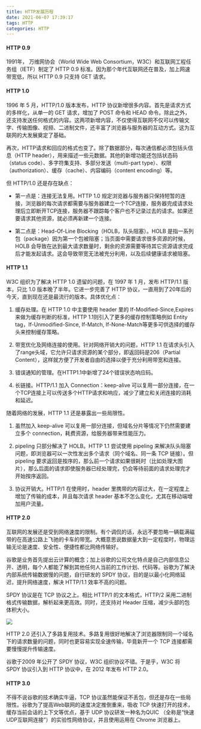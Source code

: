 ```yaml
---
title: HTTP发展历程
date: 2021-06-07 17:39:17
tags: HTTP
categories: HTTP
---
```


#### HTTP 0.9

1991年， 万维网协会（World Wide Web Consortium，W3C）和互联网工程任务组（IETF）制定了 HTTP 0.9 标准。因为那个年代互联网还在普及，加上网速带宽低，所以 HTTP 0.9 只支持 GET 请求。

#### HTTP 1.0

1996 年 5 月，HTTP/1.0 版本发布，HTTP 协议新增很多内容。首先是请求方式的多样化，从单一的 GET 请求，增加了 POST 命令和 HEAD 命令。除此之外，还支持发送任何格式的内容。这两项新增内容，不仅使得互联网不仅可以传输文字、传输图像、视频、二进制文件，还丰富了浏览器与服务器的互动方式。这为互联网的大发展奠定了基础。

<!--more-->

再次，HTTP请求和回应的格式也变了。除了数据部分，每次通信都必须包括头信息（HTTP header），用来描述一些元数据。其他的新增功能还包括状态码（status code）、多字符集支持、多部分发送（multi-part type）、权限（authorization）、缓存（cache）、内容编码（content encoding）等。

但 HTTP/1.0 还是存在缺点：

- 第一点是：连接无法复用。HTTP 1.0 规定浏览器与服务器只保持短暂的连接，浏览器的每次请求都需要与服务器建立一个TCP连接，服务器完成请求处理后立即断开TCP连接，服务器不跟踪每个客户也不记录过去的请求。如果还要请求其他资源，就必须再新建一个连接。

- 第二点是：Head-Of-Line Blocking（HOLB，队头阻塞）。HOLB 是指一系列包（package）因为第一个包被阻塞；当页面中需要请求很多资源的时候，HOLB 会导致在达到最大请求数量时，剩余的资源需要等待其它资源请求完成后才能发起请求。这会导致带宽无法被充分利用，以及后续健康请求被阻塞。

#### HTTP 1.1

W3C 组织为了解决 HTTP 1.0 遗留的问题，在 1997 年 1 月，发布 HTTP/1.1 版本，只比 1.0 版本晚了半年。它进一步完善了 HTTP 协议，一直用到了20年后的今天，直到现在还是最流行的版本。具体优化点：


1. 缓存处理。在 HTTP 1.0 中主要使用 header 里的 If-Modified-Since,Expires 来做为缓存判断的标准，HTTP 1.1则引入了更多的缓存控制策略例如 Entity tag，If-Unmodified-Since, If-Match, If-None-Match等更多可供选择的缓存头来控制缓存策略。

2. 带宽优化及网络连接的使用。针对网络开销大的问题，HTTP 1.1 在请求头引入了range头域，它允许只请求资源的某个部分，即返回码是206（Partial Content），这样就方便了开发者自由的选择以便于充分利用带宽和连接。

3. 错误通知的管理。在HTTP1.1中新增了24个错误状态响应码。 

4. 长链接。HTTP/1.1 加入 Connection：keep-alive 可以复用一部分连接，在一个TCP连接上可以传送多个HTTP请求和响应，减少了建立和关闭连接的消耗和延迟。

随着网络的发展，HTTP 1.1 还是暴露出一些局限性。

1. 虽然加入 keep-alive 可以复用一部分连接，但域名分片等情况下仍然需要建立多个 connection，耗费资源，给服务器带来性能压力。

2. pipeling 只部分解决了 HOLB。HTTP 1.1 尝试使用 pipeling 来解决队头阻塞问题，即浏览器可以一次性发出多个请求（同个域名、同一条 TCP 链接）。但 pipeling 要求返回是按序的，那么前一个请求如果很耗时（比如处理大图片），那么后面的请求即使服务器已经处理完，仍会等待前面的请求处理完才开始按序返回。

3. 协议开销大。HTTP/1 在使用时，header 里携带的内容过大，在一定程度上增加了传输的成本，并且每次请求 header 基本不怎么变化，尤其在移动端增加用户流量。

#### HTTP 2.0

互联网的发展还是受到网络速度的限制。有个调侃的话，永远不要忽略一辆载满磁带的在高速公路上飞驰的卡车的带宽。大概意思说数据量大到一定程度时，物理运输无论是速度、安全性、便捷性都比网络传输好。

谷歌是业务首先提出云计算的概念；加上谷歌的公司文化特点是自己内部信息公开、透明，每个人都能了解到其他任何人当前的工作计划、代码等。谷歌为了解决内部系统传输数据慢的问题，自行研发的 SPDY 协议，目的是以最小化网络延迟，提升网络速度，解决 HTTP/1.1 效率不高的问题。

SPDY 协议是在 TCP 协议之上。相比 HTTP/1 的文本格式，HTTP/2 采用二进制格式传输数据，解析起来更高效。同时，还支持对 Header 压缩，减少头部的包体积大小。


![](http://runnerliu.github.io/images/2020-10-25T152800.png)

HTTP 2.0 还引入了多路复用技术。多路复用很好地解决了浏览器限制同一个域名下的请求数量的问题，同时也更容易实现全速传输，毕竟新开一个 TCP 连接都需要慢慢提升传输速度。

谷歌于2009 年公开了 SPDY 协议，W3C 组织协议不错。于是乎，W3C 将 SPDY 协议引入到 HTTP 协议中，在 2012 年发布 HTTP 2.0。

#### HTTP 3.0

不得不说谷歌的技术确实牛逼，TCP 协议虽然能保证不丢包，但还是存在一些局限性。谷歌为了提高Web联网的速度决定推倒重来，吸收 TCP 快速打开的技术，缓存当前会话的上下文等优点，基于 UDP 协议研发一种名为QUIC （全称是“快速UDP互联网连接”）的实验性网络协议，并且使用运用在 Chrome 浏览器上。

